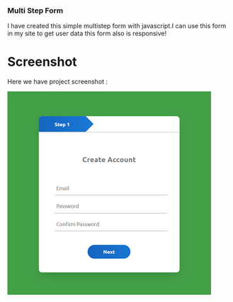 ### Multi Step Form
I have created this simple multistep form with javascript.I can use this form in my site to get user data
this form also is responsive!

# Screenshot
Here we have project screenshot :

![screenshot](screenshot.jpg)